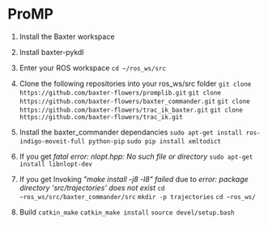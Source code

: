 # ProMP

1. Install the Baxter workspace

2. Install baxter-pykdl

3. Enter your ROS workspace
`cd ~/ros_ws/src`

4. Clone the following repositories into your ros_ws/src folder
`git clone https://github.com/baxter-flowers/promplib.git`
`git clone https://github.com/baxter-flowers/baxter_commander.git`
`git clone https://github.com/baxter-flowers/trac_ik_baxter.git`
`git clone https://github.com/baxter-flowers/trac_ik.git`

5. Install the baxter_commander dependancies
`sudo apt-get install ros-indigo-moveit-full python-pip`
`sudo pip install xmltodict`

6. If you get _fatal error: nlopt.hpp: No such file or directory_
`sudo apt-get install libnlopt-dev`

7. If you get Invoking _"make install -j8 -l8" failed_ due to _error: package directory 'src/trajectories' does not exist_
`cd ~ros_ws/src/baxter_commander/src`
`mkdir -p trajectories`
`cd ~ros_ws/`

8. Build
`catkin_make`
`catkin_make install`
`source devel/setup.bash`
